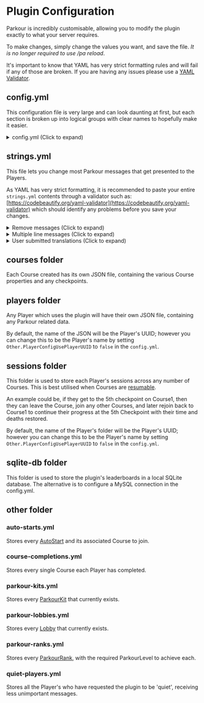 Plugin Configuration
======

Parkour is incredibly customisable, allowing you to modify the plugin exactly to what your server requires.

To make changes, simply change the values you want, and save the file. _It is no longer required to use /pa reload_.

It's important to know that YAML has very strict formatting rules and will fail if any of those are broken. If you are having any issues please use a [YAML Validator](https://codebeautify.org/yaml-validator).

## config.yml

This configuration file is very large and can look daunting at first, but each section is broken up into logical groups with clear names to hopefully make it easier.

<details><summary>config.yml (Click to expand)</summary>

!>  Some properties require the server to restart to apply the changes, these include changes to scoreboard, adding 3rd party plugin support, etc.

```yaml
# All the options for when a Player joins a Course
OnJoin:
  # Should the Player be in the same World as the Course before being allowed to Join
  EnforceWorld: false
  # Should the Course be marked as Ready before it can be joined
  EnforceReady: true
  # Should the Player's health by filled upon Joining a Course, and to what amount
  FillHealth:
    Enabled: true
    Amount: 20
  # What GameMode should the Player be while on the Course. This can be set to 'KEEP' to not override the Player's GameMode.
  SetGameMode: SURVIVAL
  # Treat the first Checkpoint as the start of the Course. The timer will be started upon achieving the first checkpoint.
  TreatFirstCheckpointAsStart: false
  # Require a permission for every single course (Parkour.Course.(CourseName))
  PerCoursePermission: false
  # Should the Player be teleported to the starting point. Can be disabled for AutoStarts for a seamless start of a Course.
  TeleportPlayer: true
  # What is the join broadcast message level, options include:
  # "GLOBAL" = Every Player on the server, "WORLD" = Every Player on the World, "PARKOUR" = Every Parkour Player, "PLAYER" = Just the Player, nobody else. 
  BroadcastLevel: NONE
 
# All the options for when the Player is on a Course
OnCourse:
  # Should all Players be able to break and place blocks as usual
  AnybodyPlaceBreakBlocks: false
  # Should Admins be able to break and place blocks are usual
  AdminPlaceBreakBlocks: true
  # Should Parkour attempt to perform fewer checks for the ParkourKits. (This may break some behaviour)
  AttemptLessChecks: false
  # Which Material should the Checkpoint pressure plates be made out of
  CheckpointMaterial: STONE_PLATE
  # Should the Player be prevented from dropping items
  DisableItemDrop: false
  # Should the Player be prevented from picking up items
  DisableItemPickup: false
  # Should ALL Player damage be prevented
  DisablePlayerDamage: false
  # Should Fall Damage be prevented
  DisableFallDamage: false
  # Should the Player be prevented from trying to Fly
  DisableFly: true
  # Should the plugin have the ability to display a Live Timer (either action bar or Scoreboard)
  DisplayLiveTime: false
  # Should the player be prevented from interacting with non-Parkour signs
  EnforceParkourSigns: true
  # Should the player be prevented from teleporting to another World while on a Course
  EnforceWorld:
    Enabled: true
    # If they are allowed to be teleported away, should they leave the Course as a result
    LeaveCourse: false
  # Prevent the Pressure Plate from being 'stuck' in a pressed position when a Player is stood on it
  # This will allow people to still achieve the Checkpoint while others are on a Plate. This will mean that Redstone no longer being fired from it
  PreventPlateStick: false
  # Should the Player be prevented from opening any non-player inventories
  PreventOpeningOtherInventories: false
  # Should the Player be prevented from attacking other entities
  PreventAttackingEntities: false
  # Should the Player be prevented from taking damage from other entities attacking them
  PreventEntitiesAttacking: true
  # Should the Player be prevented from joining another Course whilst on one
  PreventJoiningDifferentCourse: false
  # Should players have their collisions removed. You need to have the Scoreboard enabled for this to work.
  PreventPlayerCollisions: false
  # Should players be prevented from taking fire damage
  PreventFireDamage: true
  # Should the Player only be allowed to achieve checkpoints sequentially (1 - 2 - 3...)
  # Or can they be allowed to skip checkpoints (1 - 3 - 4...)
  SequentialCheckpoints: true
  # Should the Players have to be sneaking to activate the Parkour Tools
  SneakToInteractItems: true
  # Should achieving the final Checkpoint trigger the Course finish for the Player
  TreatLastCheckpointAsFinish: false
  # Should ParkourKits be enabled. If this is set to false, finish blocks will no longer work and Courses must be finished using a Finish Sign or other means.
  UseParkourKit: true
  # Should the Player be prevented from using non-Parkour commands
  EnforceParkourCommands:
    Enabled: true
    # These commands are the exception and are still allowed
    Whitelist:
    - login
 
# All the options for when a Player finishes a Course
OnFinish:
  # What is the finish broadcast message level, options include:
  # "GLOBAL" = Every Player on the server, "WORLD" = Every Player on the World, "PARKOUR" = Every Parkour Player, "PLAYER" = Just the Player, nobody else. 
  BroadcastLevel: GLOBAL
  # Should a message be displayed when a new record has been beaten
  DisplayNewRecords: false
  # Should the player be sent a summary of their stats after finishing
  DisplayStats: true
  # Should Course Prizes be enabled, this includes every kind of prize such as ParkourLevels & ParkourRanks etc.
  EnablePrizes: true
  # Should the Player have to achieve all the Checkpoints before being able to finish
  # Prevents cheaters from skipping checkpoints
  EnforceCompletion: true
  # What GameMode should the Player be when finishing / leaving the Course. This can be set to 'KEEP' to not override the Player's GameMode.
  SetGameMode: SURVIVAL
  # Should the Player be teleported away after finishing a Course
  TeleportAway: true
  # Should the Player be Teleported BEFORE the Prize is given
  TeleportBeforePrize: false
  # Should there be a delay (in ticks) before being teleported away
  TeleportDelay: 0
  # Should the Player be teleported back to the Location they were in before joining the Course
  TeleportToJoinLocation: false
  # Should the Player's database time be updated every time the beat it, instead of inserting a new time with every completion
  UpdatePlayerDatabaseTime: true
 
# All the options for when the Player leaves a Course
OnLeave:
  # Should the Player be teleported to the Linked Lobby, instead of the default Lobby
  TeleportToLinkedLobby: false
  # Should the Player's progress be destroyed when they leave a Course
  # If this is false, the Player will be able to re-join the same Course at the checkpoint and time accumulated as before
  DestroyCourseProgress: true
  # Should the Player be teleported away to their destination
  TeleportAway: true

# All the options for when the Player restarts the Course
OnRestart:
  # When the Player restarts the Course should it do the full Leave and Join cycle, or should it just reset their progress
  # Leaving this as true has been known to have major performance impacts
  FullPlayerRestart: false
  # Should be Player be asked to confirm if they want to restart their progress in case they accidentally use the Restart Tool
  RequireConfirmation: false
 
# All the options for when the Player dies on a Course
OnDie:
  # Should the Player's time be reset if they have yet to achieve a Checkpoint
  ResetProgressWithNoCheckpoint: false
  # Should the Player's XP Bar be set to the number of deaths accumulated. Their original XP Level will be restored upon finishing / leaving.
  SetXPBarToDeathCount: false
 
# All the options for when the Player leaves the server while on a Course
OnLeaveServer:
  # Should the Player be kicked from the Course
  LeaveCourse: false
  # Should the Player be teleported back to the last Checkpoint
  TeleportToLastCheckpoint: false

# All the options for when the Server restarts
OnServerRestart:
  # Should all Players be kicked from a Course when the server starts up
  KickPlayerFromCourse: false

# All the Default Course settings
CourseDefault:
  # Settings which will be defaulted to on ALL Courses
  # These can be overridden on a per-Course basis
  Settings:
    HasFallDamage: true
    MaxFallTicks: 80
    DieInLiquid: false
    DieInVoid: false
    RewardOnce: false
    RewardDelay: 0
    RewardLevelAdd: 0
    JoinItems: []
  # Default Course Prize
  Prize:
    Material: DIAMOND
    Amount: 1
    XP: 0
  # Should the per-course commands be combined with the default commands below
  Commands:
    CombinePerCourseCommands: true
  # Default command to be run for each Parkour event while on a Course
  # See /tutorials/parkour-courses?id=parkour-events for more information on each event
  Command:
    ...
 
# Configuration for the Items the Player receives when Joining a Course, also known as Parkour Tools
# The Material can be set to AIR if not wanted
ParkourTool:
  LastCheckpoint:
    Material: ARROW
    Slot: 0
  HideAll:
    Material: BONE
    Slot: 1
    # Should it hide all players (global), or just Parkour players
    Global: true
    # Should all Players be hidden by default when joining a Course
    ActivateOnJoin: false
  HideAllEnabled:
    Material: BONE
    Slot: 1
  Leave:
    Material: OAK_SAPLING
    Slot: 2
  Restart:
    Material: STICK
    Slot: 3
    # How many seconds must pass between each Restart usage
    SecondCooldown: 1
  Freedom:
    Material: REDSTONE_TORCH
    Slot: 4
    # How many seconds must pass between each Save Checkpoint usage
    SecondCooldown: 1
  Rockets:
    Material: FIREWORK_ROCKET
    Slot: 4
 
# All the options for Parkour Challenges
ParkourChallenge:
  # Should the Challenge participants be hidden from each other
  HidePlayers: true
  # What should the countdown start from
  CountdownFrom: 5
    # Should the Player be prepared for the Challenge (teleported to the Course unable to move) when the accept the challenge
  PrepareOnAccept: false
 
# All the options for ParkourModes
ParkourModes:
  # Increase the Players walk speed
  Speedy:
    SetSpeed: 0.7
    ResetSpeed: 0.2
  # Allows the Player to have a Rocket which launches the Player
  Rockets:
    # Should the velocity be inverted (teleported forwards instead of backwards)
    Invert: false
    # Seconds delay before being able to fire again
    Delay: 1
    # Amount of force received from the rocket launching
    LaunchForce: 1.5
 
# All the options for displaying titles
# Choose the durations for each stage, and choose which will be presented in a Title 
DisplayTitle:
  FadeIn: 5
  Stay: 20
  FadeOut: 5
  JoinCourse: true
  Checkpoint: true
  RewardLevel: true
  Death: true
  Leave: true
  Finish: true
 
# All the options for AutoStarts
AutoStart:
  Enabled: true
  # Material identifying a AutoStart. This is used for performance reasons
  Material: BEDROCK
  # Delay before triggering the Course Join
  TickDelay: 0
  # Include the world name in the AutoStart to allow multi-world support
  IncludeWorldName: true
 
# All the options for displaying a Scoreboard while on a Course
# Each entry can be disabled and the order changed
Scoreboard:
  Enabled: false
  CourseName:
    Enabled: true
    Sequence: 1
  BestTimeEver:
    Enabled: true
    Sequence: 2
  BestTimeEverName:
    Enabled: true
    Sequence: 3
  MyBestTime:
    Enabled: true
    Sequence: 4
  CurrentDeaths:
    Enabled: true
    Sequence: 5
  Checkpoints:
    Enabled: true
    Sequence: 6
  LiveTimer:
    Enabled: true
    Sequence: 7
  RemainingDeaths:
    Enabled: false
    Sequence: 8
 
# All the options for the various event Sounds
# Each entry allows you to enable / disable the sound, also choose the Sound and the volume and pitch
Sounds:
  Enabled: false
  JoinCourse:
    Enabled: true
    Sound: BLOCK_NOTE_BLOCK_PLING
    Volume: 0.05
    Pitch: 1.75
  SecondIncrement:
    Enabled: true
    Sound: BLOCK_NOTE_BLOCK_PLING
    Volume: 0.05
    Pitch: 1.75
  SecondDecrement:
    Enabled: true
    Sound: BLOCK_NOTE_BLOCK_PLING
    Volume: 0.05
    Pitch: 4.0
  PlayerDeath:
    Enabled: true
    Sound: ENTITY_PLAYER_DEATH
    Volume: 0.1
    Pitch: 1.75
  CheckpointAchieved:
    Enabled: true
    Sound: BLOCK_NOTE_BLOCK_CHIME
    Volume: 0.1
    Pitch: 1.75
  CourseFinished:
    Enabled: true
    Sound: BLOCK_CONDUIT_ACTIVATE
    Volume: 0.1
    Pitch: 1.75
  CourseFailed:
    Enabled: true
    Sound: BLOCK_CONDUIT_DEACTIVATE
    Volume: 0.1
    Pitch: 1.75
  ReloadRocket:
    Enabled: true
    Sound: TODO // TODO
    Volume: 0.1
    Pitch: 1.75
 
# ParkourGUI settings
ParkourGUI:
  Material: BOOK
  # What should the empty space be filled with
  FillerMaterial: CYAN_STAINED_GLASS_PANE

# ParkourKit settings
ParkourKit:
  # When a Kit is requested, should it replace the Player's inventory
  ReplaceInventory: true
  # When a Kit is requested, should a Sign be included in the Kit
  GiveSign: true
  # Should the plugin use the legacy ground detection. 
  # This will always check what is below the Player, for example when standing on a LILYPAD on WATER will consider the Material WATER, similar for CARPET.
  LegacyGroundDetection: false

# ParkourRank Chat settings
ParkourRankChat:
  # Should the plugin insert the Player's ParkourRank into the Chat
  Enabled: false
  # Should the plugin override the Chat with its own format, otherwise it will simply replace the %RANK%, or PlaceholderAPI placeholder
  OverrideChat: true
 
# Everything else
Other:
  # Should the Plugin check for updates on start up
  CheckForUpdates: true
  # Should certain events (delete / reset) be logged to a file
  LogAdminTasksToFile: true
  # Should the Plugin attempt to check if the Checkpoint is being placed on a valid Material
  EnforceSafeCheckpoints: true
  # Should the Player's config files be named using their UUID, otherwise their name
  PlayerConfigUsePlayerUUID: true
  
  Parkour:
    # Should destroying Parkour Signs be prevented by non-admins
    SignProtection: true
    # Should Parkour control the Player's inventory when joining / leaving a Course
    InventoryManagement: true
    # Should the Player require an additional Permission to interact with Parkour signs
    SignUsePermissions: false
    # Should the Player require an additional Permission to use Parkour commands
    CommandUsePermissions: false
    # What should be the maximum achievable ParkourLevel 
    MaximumParkourLevel: 99999999
    # Should the Player's potion effects be reset during Parkour events such as joining, dying, leaving, finishing etc.
    ResetPotionEffects: true
    
  Display:
    # Should the plugin display a Join message to the Player "This server uses Parkour v6.X"
    JoinWelcomeMessage: true
    # Should the Player be notified when they earn a new ParkourLevel
    LevelReward: true
    # Should the Player be notified of the remaining Course Prize Cooldown
    PrizeCooldown: true
    # Should the Course list exclude courses that aren't marked as ready
    OnlyReadyCourses: false
    # Should the Player be notified if they have already completed the joined Course
    CompletedCourseJoinMessage: false
    # Should deprecated commands be included in auto-tab and help menus
    IncludeDeprecatedCommands: false
    
  # Time output settings
  # Colour codes can be used, however they need to be in a format which is ignored by the format processor. Surround each colour code with ''&b'' for it to be ignored.
  # For Example: DetailedFormat: '''&b''mm''&4'':''&5''ss''&4'':''&6''SSS'
  Time:
    # The Standard Time output format, with no millisecond information. Used with whole seconds 
    StandardFormat: "HH:mm:ss"
    # The Detailed Time output format, with millisecond information. Used in leaderboard times
    DetailedFormat: "HH:mm:ss:SSS"
    # The display value for the 'achieved' date value
    AchievedFormat: "dd/MM/yyyy HH:mm:ss"
    # The TimeZone to use. Only change if you're having weird output.
    TimeZone: "GMT"
 
  # Should the Parkour config files be backed up after every server shutdown
  OnServerShutdown:
    BackupFiles: false
 
  # Should the Player's Parkour Infomation be deleted if Parkour detects they've been banned
  # For example if a Player has been banned for cheating in many Courses, all of their times will be deleted automatically upon banning
  OnPlayerBan:
    ResetParkourInfo: false
 
  # When the Player's ParkourLevel is manually set, should their ParkourRank be re-applied
  OnSetPlayerParkourLevel:
    UpdateParkourRank: true
 
  # When the Player takes Void damage, should the Player be teleported to the closest Lobby
  OnVoid:
    TeleportToLobby: false
 
# Each Parkour compatible plugin config
Plugin:
  BountifulAPI:
    Enabled: true
  Vault:
    Enabled: true
  PlaceholderAPI:
    Enabled: true
    # How many seconds should database results be cached for
    CacheTime: 15
 
# How many time results should be cached per Course
Database:
  MaximumCoursesCached: 10
 
# Override the path to the SQLite Database. Only change if you know what you're doing
SQLite:
  PathOverride: ''
 
# MySQL Connection settings
# Values will need to be updated to match your sql server before a connection can be made. Check server start up logs for any connection issues.
# Replace each placeholder provided with your values i.e. (PORT) -> 3306
MySQL:
  Use: false
  URL: jdbc:mysql://HOST:PORT/DATABASE?useSSL=false
  Username: Username
  Password: Password
  LegacyDriver: false
 
# Should the Player be in the same world as the Lobby before being allowed to join
LobbySettings:
  EnforceWorld: false
 
# The installed version of the plugin, used by the updater to automatically update your config
Version: '7.0.0'
```

_This is correct as of Parkour v7.0.0_

</details>

## strings.yml

This file lets you change most Parkour messages that get presented to the Players.

As YAML has very strict formatting, it is recommended to paste your entire `strings.yml` contents through a validator such as: [https://codebeautify.org/yaml-validator](https://codebeautify.org/yaml-validator) which should identify any problems before you save your changes.

<details><summary>Remove messages (Click to expand)</summary>

To prevent a message from being sent to the Player, you can set the value to empty.  
For example `AllCheckpoints: ''`  
_Do not delete the entire translation entry, as it will be regenerated by the plugin._

</details>

<details><summary>Multiple line messages (Click to expand)</summary>

Messages can be sent across multiple messages by inserting a `|` then following with your message:
```
AllCheckpoints: |
  Congratulations you've completed all %TOTAL% Checkpoints.
  Now finish the Course to receive your Prize.
```

_More information here: [https://stackoverflow.com/a/21699210](https://stackoverflow.com/a/21699210)_

</details>

<details><summary>User submitted translations (Click to expand)</summary>

Here are translations submitted by users for a specific language, I take no responsibility for their accuracy.

[Chinese / Mandarin (CH)](https://a5h73y.github.io/Parkour/files/translations/ch/strings.yml)

[Spanish (ES)](https://a5h73y.github.io/Parkour/files/translations/es/strings.yml)

</details>

## courses folder

Each Course created has its own JSON file, containing the various Course properties and any checkpoints.

## players folder

Any Player which uses the plugin will have their own JSON file, containing any Parkour related data.

By default, the name of the JSON will be the Player's UUID; however you can change this to be the Player's name by setting `Other.PlayerConfigUsePlayerUUID` to `false` in the `config.yml`.

## sessions folder

This folder is used to store each Player's sessions across any number of Courses. This is best utilised when Courses are [resumable](/tutorials/parkour-courses?id=resumable).

An example could be, if they get to the 5th checkpoint on Course1, then they can leave the Course, join any other Courses, and later rejoin back to Course1 to continue their progress at the 5th Checkpoint with their time and deaths restored.

By default, the name of the Player's folder will be the Player's UUID; however you can change this to be the Player's name by setting `Other.PlayerConfigUsePlayerUUID` to `false` in the `config.yml`.

## sqlite-db folder

This folder is used to store the plugin's leaderboards in a local SQLite database. The alternative is to configure a MySQL connection in the config.yml.

## other folder

### auto-starts.yml

Stores every [AutoStart](/tutorials/parkour-autostart) and its associated Course to join.

### course-completions.yml

Stores every single Course each Player has completed.

### parkour-kits.yml

Stores every [ParkourKit](/tutorials/parkour-kits) that currently exists.

### parkour-lobbies.yml

Stores every [Lobby](/tutorials/parkour-lobby) that currently exists.

### parkour-ranks.yml

Stores every [ParkourRank](/tutorials/parkour-level-ranks?id=what-is-a-parkourrank), with the required ParkourLevel to achieve each.

### quiet-players.yml

Stores all the Player's who have requested the plugin to be 'quiet', receiving less unimportant messages.
